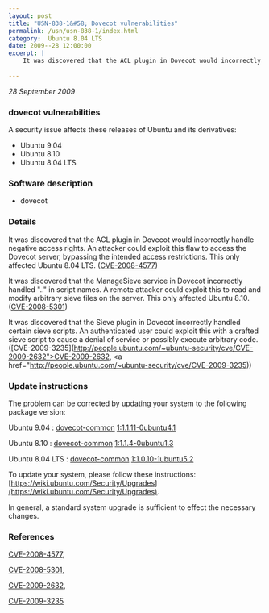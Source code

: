 ```yaml
---
layout: post
title: "USN-838-1&#58; Dovecot vulnerabilities"
permalink: /usn/usn-838-1/index.html
category:  Ubuntu 8.04 LTS
date: 2009--28 12:00:00
excerpt: |
    It was discovered that the ACL plugin in Dovecot would incorrectly handle negative access rights. An attacker could exploit this flaw to access the Dovecot server, bypassing the intended access restrictions. This only affected Ubuntu 8.04 LTS. ([CVE-2008-4577](http://people.ubuntu.com/~ubuntu-security/cve/CVE-2008-4577))
    
--- 
```

 
 

*28 September 2009*

### dovecot vulnerabilities

A security issue affects these releases of Ubuntu and its derivatives:

* Ubuntu 9.04
* Ubuntu 8.10
* Ubuntu 8.04 LTS

### Software description

* dovecot 

### Details

It was discovered that the ACL plugin in Dovecot would incorrectly handle negative access rights. An attacker could exploit this flaw to access the Dovecot server, bypassing the intended access restrictions. This only affected Ubuntu 8.04 LTS. ([CVE-2008-4577](http://people.ubuntu.com/~ubuntu-security/cve/CVE-2008-4577))

It was discovered that the ManageSieve service in Dovecot incorrectly handled &quot;..&quot; in script names. A remote attacker could exploit this to read and modify arbitrary sieve files on the server. This only affected Ubuntu 8.10. ([CVE-2008-5301](http://people.ubuntu.com/~ubuntu-security/cve/CVE-2008-5301))

It was discovered that the Sieve plugin in Dovecot incorrectly handled certain sieve scripts. An authenticated user could exploit this with a crafted sieve script to cause a denial of service or possibly execute arbitrary code. ([CVE-2009-3235](http://people.ubuntu.com/~ubuntu-security/cve/CVE-2009-2632">CVE-2009-2632</a>, <a href="http://people.ubuntu.com/~ubuntu-security/cve/CVE-2009-3235)) 

### Update instructions

The problem can be corrected by updating your system to the following package version:

Ubuntu 9.04
 : [dovecot-common](https://launchpad.net/ubuntu/+source/dovecot) <span> [1:1.1.11-0ubuntu4.1](https://launchpad.net/ubuntu/+source/dovecot/1:1.1.11-0ubuntu4.1) </span> 

Ubuntu 8.10
 : [dovecot-common](https://launchpad.net/ubuntu/+source/dovecot) <span> [1:1.1.4-0ubuntu1.3](https://launchpad.net/ubuntu/+source/dovecot/1:1.1.4-0ubuntu1.3) </span> 

Ubuntu 8.04 LTS
 : [dovecot-common](https://launchpad.net/ubuntu/+source/dovecot) <span> [1:1.0.10-1ubuntu5.2](https://launchpad.net/ubuntu/+source/dovecot/1:1.0.10-1ubuntu5.2) </span> 

To update your system, please follow these instructions: [https://wiki.ubuntu.com/Security/Upgrades](https://wiki.ubuntu.com/Security/Upgrades).

In general, a standard system upgrade is sufficient to effect the necessary changes. 

### References

 
 [CVE-2008-4577](http://people.ubuntu.com/~ubuntu-security/cve/CVE-2008-4577), 

 [CVE-2008-5301](http://people.ubuntu.com/~ubuntu-security/cve/CVE-2008-5301), 

 [CVE-2009-2632](http://people.ubuntu.com/~ubuntu-security/cve/CVE-2009-2632), 

 [CVE-2009-3235](http://people.ubuntu.com/~ubuntu-security/cve/CVE-2009-3235)
 

